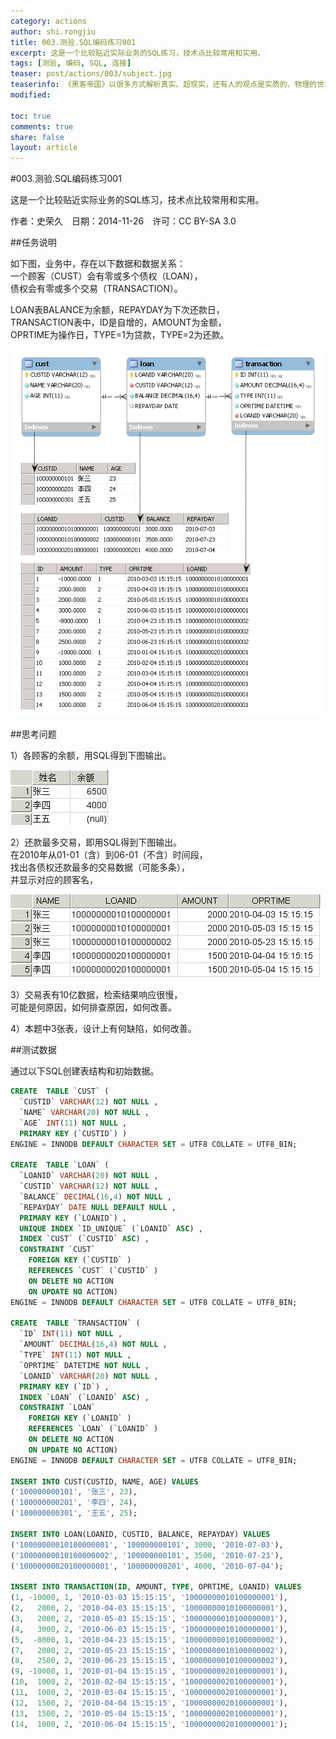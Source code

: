 ```yaml
---
category: actions
author: shi.rongjiu
title: 003.测验.SQL编码练习001
excerpt: 这是一个比较贴近实际业务的SQL练习，技术点比较常用和实用。
tags: [测验, 编码, SQL, 连接]
teaser: post/actions/003/subject.jpg
teaserinfo: 《黑客帝国》以很多方式解析真实、超现实，还有人的观点是实质的、物理的世界才是虚幻。
modified: 

toc: true
comments: true
share: false
layout: article
---
```


#003.测验.SQL编码练习001

这是一个比较贴近实际业务的SQL练习，技术点比较常用和实用。  

作者：史荣久　日期：2014-11-26　许可：CC BY-SA 3.0  

##任务说明

如下图，业务中，存在以下数据和数据关系：  
一个顾客（CUST）会有零或多个债权（LOAN），  
债权会有零或多个交易（TRANSACTION）。

LOAN表BALANCE为余额，REPAYDAY为下次还款日，  
TRANSACTION表中，ID是自增的，AMOUNT为金额，  
OPRTIME为操作日，TYPE=1为贷款，TYPE=2为还款。

![ER图和数据](/images/post/actions/003/er-data.png)

##思考问题

1）各顾客的余额，用SQL得到下图输出。

![各顾客的余额](/images/post/actions/003/result-1.png)

2）还款最多交易，即用SQL得到下图输出。  
在2010年从01-01（含）到06-01（不含）时间段，  
找出各债权还款最多的交易数据（可能多条），  
并显示对应的顾客名，


![还款最多交易](/images/post/actions/003/result-2.png)

3）交易表有10亿数据，检索结果响应很慢，  
可能是何原因，如何排查原因，如何改善。

4）本题中3张表，设计上有何缺陷，如何改善。

##测试数据

通过以下SQL创建表结构和初始数据。

``` sql
CREATE  TABLE `CUST` (
  `CUSTID` VARCHAR(12) NOT NULL ,
  `NAME` VARCHAR(20) NOT NULL ,
  `AGE` INT(11) NOT NULL ,
  PRIMARY KEY (`CUSTID`) )
ENGINE = INNODB DEFAULT CHARACTER SET = UTF8 COLLATE = UTF8_BIN;

CREATE  TABLE `LOAN` (
  `LOANID` VARCHAR(20) NOT NULL ,
  `CUSTID` VARCHAR(12) NOT NULL ,
  `BALANCE` DECIMAL(16,4) NOT NULL ,
  `REPAYDAY` DATE NULL DEFAULT NULL ,
  PRIMARY KEY (`LOANID`) ,
  UNIQUE INDEX `ID_UNIQUE` (`LOANID` ASC) ,
  INDEX `CUST` (`CUSTID` ASC) ,
  CONSTRAINT `CUST`
    FOREIGN KEY (`CUSTID` )
    REFERENCES `CUST` (`CUSTID` )
    ON DELETE NO ACTION
    ON UPDATE NO ACTION)
ENGINE = INNODB DEFAULT CHARACTER SET = UTF8 COLLATE = UTF8_BIN;

CREATE  TABLE `TRANSACTION` (
  `ID` INT(11) NOT NULL ,
  `AMOUNT` DECIMAL(16,4) NOT NULL ,
  `TYPE` INT(11) NOT NULL ,
  `OPRTIME` DATETIME NOT NULL ,
  `LOANID` VARCHAR(20) NOT NULL ,
  PRIMARY KEY (`ID`) ,
  INDEX `LOAN` (`LOANID` ASC) ,
  CONSTRAINT `LOAN`
    FOREIGN KEY (`LOANID` )
    REFERENCES `LOAN` (`LOANID` )
    ON DELETE NO ACTION
    ON UPDATE NO ACTION)
ENGINE = INNODB DEFAULT CHARACTER SET = UTF8 COLLATE = UTF8_BIN;

INSERT INTO CUST(CUSTID, NAME, AGE) VALUES
('100000000101', '张三', 23),
('100000000201', '李四', 24),
('100000000301', '王五', 25);

INSERT INTO LOAN(LOANID, CUSTID, BALANCE, REPAYDAY) VALUES
('10000000010100000001', '100000000101', 3000, '2010-07-03'),
('10000000010100000002', '100000000101', 3500, '2010-07-23'),
('10000000020100000001', '100000000201', 4000, '2010-07-04');

INSERT INTO TRANSACTION(ID, AMOUNT, TYPE, OPRTIME, LOANID) VALUES
(1, -10000, 1, '2010-03-03 15:15:15', '10000000010100000001'),
(2,   2000, 2, '2010-04-03 15:15:15', '10000000010100000001'),
(3,   2000, 2, '2010-05-03 15:15:15', '10000000010100000001'),
(4,   3000, 2, '2010-06-03 15:15:15', '10000000010100000001'),
(5,  -8000, 1, '2010-04-23 15:15:15', '10000000010100000002'),
(7,   2000, 2, '2010-05-23 15:15:15', '10000000010100000002'),
(8,   2500, 2, '2010-06-23 15:15:15', '10000000010100000002'),
(9, -10000, 1, '2010-01-04 15:15:15', '10000000020100000001'),
(10,  1000, 2, '2010-02-04 15:15:15', '10000000020100000001'),
(11,  1000, 2, '2010-03-04 15:15:15', '10000000020100000001'),
(12,  1500, 2, '2010-04-04 15:15:15', '10000000020100000001'),
(13,  1500, 2, '2010-05-04 15:15:15', '10000000020100000001'),
(14,  1000, 2, '2010-06-04 15:15:15', '10000000020100000001');
```
